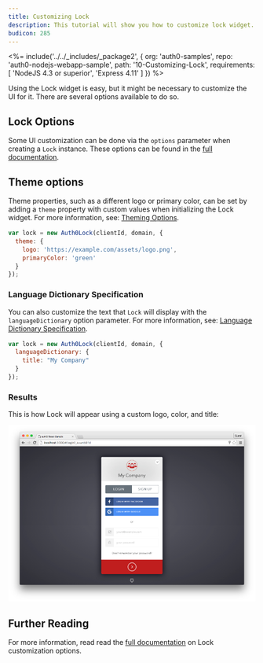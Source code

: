 ```yaml
---
title: Customizing Lock
description: This tutorial will show you how to customize lock widget.
budicon: 285
---
```


<%= include('../../_includes/_package2', {
  org: 'auth0-samples',
  repo: 'auth0-nodejs-webapp-sample',
  path: '10-Customizing-Lock',
  requirements: [
    'NodeJS 4.3 or superior',
    'Express 4.11'
  ]
}) %>

Using the Lock widget is easy, but it might be necessary to customize the UI for it. There are several options available to do so.

## Lock Options

Some UI customization can be done via the `options` parameter when creating a `Lock` instance. These options can be found in the [full documentation](https://auth0.com/docs/libraries/lock/v10/customization).

## Theme options

Theme properties, such as a different logo or primary color, can be set by adding a `theme` property with custom values when initializing the Lock widget. For more information, see: [Theming Options](/libraries/lock/v10/customization#theming-options).

```js
var lock = new Auth0Lock(clientId, domain, {
  theme: {
    logo: 'https://example.com/assets/logo.png',
    primaryColor: 'green'
  }
});
```

### Language Dictionary Specification

You can also customize the text that `Lock` will display with the `languageDictionary` option parameter. For more information, see: [Language Dictionary Specification](/libraries/lock/v10/customization#languagedictionary-object-).

```js
var lock = new Auth0Lock(clientId, domain, {
  languageDictionary: {
    title: "My Company"
  }
});
```

### Results

This is how Lock will appear using a custom logo, color, and title:

![Custom lock](/media/articles/reactjs/widget-custom-logo-color.png)

## Further Reading

For more information, read read the [full documentation](https://auth0.com/docs/libraries/lock/v10/customization) on Lock customization options.
